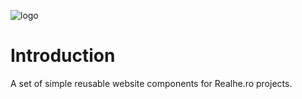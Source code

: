 ![logo](https://realhe.ro/img/logo.svg "Realhe.ro")

# Introduction

A set of simple reusable website components for Realhe.ro projects.
